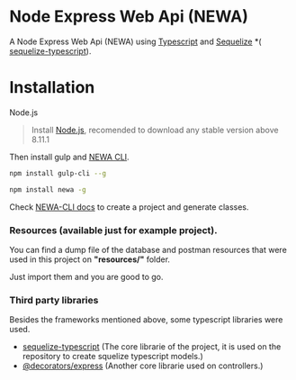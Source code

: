# Node Express Web Api (NEWA)

A Node Express Web Api (NEWA) using [Typescript](https://www.typescriptlang.org/) and [Sequelize](http://docs.sequelizejs.com/) *( [sequelize-typescript](https://github.com/RobinBuschmann/sequelize-typescript)).

# Installation

 Node.js 
 
>Install [Node.js](https://nodejs.org/), recomended to download any stable version above 8.11.1


Then install gulp and [NEWA CLI](https://github.com/TalissonJunior/newa-cli).
```sh
npm install gulp-cli --g

npm install newa -g
```

Check [NEWA-CLI docs](https://github.com/TalissonJunior/newa-cli) to create a project and generate classes.


### Resources (available just for example project).

You can find a dump file of the database and postman resources that were used in this project on **"resources/"** folder.

Just import them and you are good to go.

### Third party libraries

Besides the frameworks mentioned above, some typescript libraries were used. 

 * [sequelize-typescript](https://github.com/RobinBuschmann/sequelize-typescript) (The core librarie of the project, it is used on the repository to create squelize typescript models.)
 * [@decorators/express](https://www.npmjs.com/package/@decorators/express) (Another core librarie used on controllers.)

